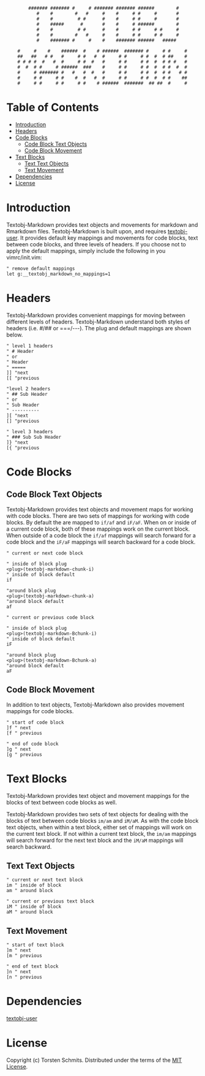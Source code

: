             ####### ####### #     # ####### ####### ######        # 
               #    #        #   #     #    #     # #     #       # 
               #    #         # #      #    #     # #     #       # 
               #    #####      #       #    #     # ######        # 
               #    #         # #      #    #     # #     # #     # 
               #    #        #   #     #    #     # #     # #     # 
               #    ####### #     #    #    ####### ######   #####  
                                                                    
        #     #    #    ######  #    # ######  ####### #     # #     # 
        ##   ##   # #   #     # #   #  #     # #     # #  #  # ##    # 
        # # # #  #   #  #     # #  #   #     # #     # #  #  # # #   # 
        #  #  # #     # ######  ###    #     # #     # #  #  # #  #  # 
        #     # ####### #   #   #  #   #     # #     # #  #  # #   # # 
        #     # #     # #    #  #   #  #     # #     # #  #  # #    ## 
        #     # #     # #     # #    # ######  #######  ## ##  #     # 
                                                                       
                                                                    

Table of Contents
=================


<!-- vim-markdown-toc GFM -->

* [Introduction](#introduction)
* [Headers](#headers)
* [Code Blocks](#code-blocks)
  * [Code Block Text Objects](#code-block-text-objects)
  * [Code Block Movement](#code-block-movement)
* [Text Blocks](#text-blocks)
  * [Text Text Objects](#text-text-objects)
  * [Text Movement](#text-movement)
* [Dependencies](#dependencies)
* [License](#license)

<!-- vim-markdown-toc -->

Introduction
============

Textobj-Markdown provides text objects and movements for markdown and Rmarkdown
files. Textobj-Markdown is built upon, and requires [textobj-user][1]. It
provides default key mappings and movements for code blocks, text between code
blocks, and three levels of headers. If you choose not to apply the default
mappings, simply include the following in you vimrc/init.vim:

```vim
" remove default mappings
let g:__textobj_markdown_no_mappings=1
```

Headers
=======

Textobj-Markdown provides convenient mappings for moving between different levels
of headers. Textobj-Markdown understand both styles of headers (i.e. #/## or
===/---). The plug and default mappings are shown below.

```vim
" level 1 headers
" # Header
" or
" Header
" =====
]] "next
[[ "previous

"level 2 headers
" ## Sub Header
" or
" Sub Header
" ----------
][ "next
[] "previous

" level 3 headers
" ### Sub Sub Header
]} "next
[{ "previous
```

Code Blocks
===========

Code Block Text Objects
-----------------------

Textobj-Markdown provides text objects and movement maps for working with code
blocks. There are two sets of mappings for working with code blocks. By default
the are mapped to `if/af` and `iF/aF`. When on or inside of a current code block,
both of these mappings work on the current block. When outside of a code block
the `if/af` mappings will search forward for a code block and the `iF/aF` mappings
will search backward for a code block.

```vim
" current or next code block

" inside of block plug
<plug>(textobj-markdown-chunk-i)
" inside of block default
if
  
"around block plug
<plug>(textobj-markdown-chunk-a)
"around block default
af

" current or previous code block

" inside of block plug
<plug>(textobj-markdown-Bchunk-i)
" inside of block default
iF

"around block plug
<plug>(textobj-markdown-Bchunk-a)
"around block default
aF
```

Code Block Movement
-------------------

In addition to text objects, Textobj-Markdown also provides movement mappings
for code blocks.

```vim
" start of code block
]f " next
[f " previous

" end of code block
]g " next
[g " previous
```

Text Blocks
===========

Textobj-Markdown provides text object and movement mappings for the blocks of
text between code blocks as well.

Textobj-Markdown provides two sets of text objects for dealing with the blocks
of text between code blocks `im/am` and `iM/aM`. As with the code block text
objects, when within a text block, either set of mappings will work on the
current text block. If not within a current text block, the `im/am` mappings
will search forward for the next text block and the `iM/aM` mappings will
search backward.

Text Text Objects
-----------------

```vim
" current or next text block
im " inside of block
am " around block

" current or previous text block
iM " inside of block
aM " around block
```

Text Movement
-------------

```vim
" start of text block
]m " next
[m " previous

" end of text block
]n " next
[n " previous
```

Dependencies
============

[textobj-user][1]

License
=======

Copyright (c) Torsten Schmits. Distributed under the terms of the [MIT
License][2].

[1]: https://github.com/kana/vim-textobj-user 'textobj-user'
[2]: http://opensource.org/licenses/MIT 'mit license'
